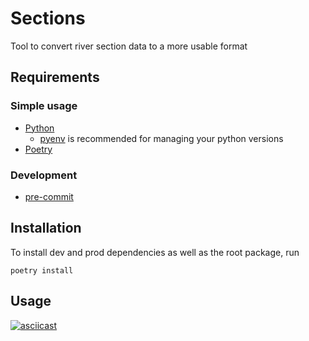 # Sections
Tool to convert river section data to a more usable format

## Requirements

### Simple usage
  - [Python](https://www.python.org/)
    - [pyenv](https://github.com/pyenv/pyenv) is recommended for managing your python versions
  - [Poetry](https://python-poetry.org/docs/#installation)

### Development
  - [pre-commit](https://pre-commit.com/#install)

## Installation

To install dev and prod dependencies as well as the root package, run

```shell
poetry install
```
## Usage

[![asciicast](https://asciinema.org/a/EkTmn6eVT25uLrZJzhMqGQzNa.svg)](https://asciinema.org/a/EkTmn6eVT25uLrZJzhMqGQzNa)
